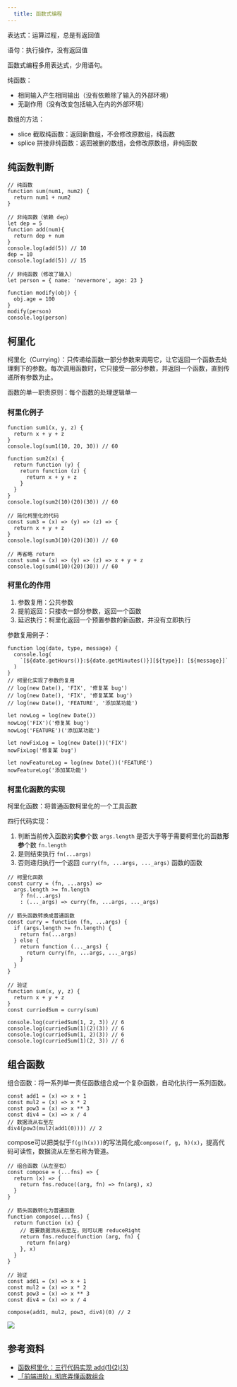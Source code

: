 ```yaml
---
  title: 函数式编程
---
```


表达式：运算过程，总是有返回值

语句：执行操作，没有返回值

函数式编程多用表达式，少用语句。

纯函数：

- 相同输入产生相同输出（没有依赖除了输入的外部环境）
- 无副作用（没有改变包括输入在内的外部环境）

数组的方法：

- slice 截取纯函数：返回新数组，不会修改原数组，纯函数
- splice 拼接非纯函数：返回被删的数组，会修改原数组，非纯函数

## 纯函数判断

```js:no-line-numbers
// 纯函数
function sum(num1, num2) {
  return num1 + num2 
}

// 非纯函数（依赖 dep）
let dep = 5
function add(num){
  return dep + num
}
console.log(add(5)) // 10
dep = 10
console.log(add(5)) // 15

// 非纯函数（修改了输入）
let person = { name: 'nevermore', age: 23 }

function modify(obj) {
  obj.age = 100
}
modify(person)
console.log(person)
```

## 柯里化

柯里化（Currying）：只传递给函数一部分参数来调用它，让它返回一个函数去处理剩下的参数。每次调用函数时，它只接受一部分参数，并返回一个函数，直到传递所有参数为止。

函数的单一职责原则：每个函数的处理逻辑单一

### 柯里化例子

```js:no-line-numbers
function sum1(x, y, z) {
  return x + y + z
}
console.log(sum1(10, 20, 30)) // 60

function sum2(x) {
  return function (y) {
    return function (z) {
      return x + y + z
    }
  }
}
console.log(sum2(10)(20)(30)) // 60

// 简化柯里化的代码
const sum3 = (x) => (y) => (z) => {
  return x + y + z
}
console.log(sum3(10)(20)(30)) // 60

// 再省略 return
const sum4 = (x) => (y) => (z) => x + y + z
console.log(sum4(10)(20)(30)) // 60
```

### 柯里化的作用

1. 参数复用：公共参数
2. 提前返回：只接收一部分参数，返回一个函数
3. 延迟执行：柯里化返回一个预置参数的新函数，并没有立即执行

参数复用例子：

```js:no-line-numbers
function log(date, type, message) {
  console.log(
    `[${date.getHours()}:${date.getMinutes()}][${type}]: [${message}]`
  )
}
// 柯里化实现了参数的复用
// log(new Date(), 'FIX', '修复某 bug')
// log(new Date(), 'FIX', '修复某某 bug')
// log(new Date(), 'FEATURE', '添加某功能')

let nowLog = log(new Date())
nowLog('FIX')('修复某 bug')
nowLog('FEATURE')('添加某功能')

let nowFixLog = log(new Date())('FIX')
nowFixLog('修复某 bug')

let nowFeatureLog = log(new Date())('FEATURE')
nowFeatureLog('添加某功能')
```

### 柯里化函数的实现

柯里化函数：将普通函数柯里化的一个工具函数

四行代码实现：

1. 判断当前传入函数的**实参**个数 `args.length` 是否大于等于需要柯里化的函数**形参**个数 `fn.length`
2. 是则结束执行 `fn(...args)`
3. 否则递归执行一个返回 `curry(fn, ...args, ..._args)`  函数的函数

```js:no-line-numbers
// 柯里化函数
const curry = (fn, ...args) =>
  args.length >= fn.length
    ? fn(...args)
    : (..._args) => curry(fn, ...args, ..._args)

// 箭头函数转换成普通函数
const curry = function (fn, ...args) {
  if (args.length >= fn.length) {
    return fn(...args)
  } else {
    return function (..._args) {
      return curry(fn, ...args, ..._args)
    }
  }
}

// 验证
function sum(x, y, z) {
  return x + y + z
}
const curriedSum = curry(sum)

console.log(curriedSum(1, 2, 3)) // 6
console.log(curriedSum(1)(2)(3)) // 6
console.log(curriedSum(1, 2)(3)) // 6
console.log(curriedSum(1)(2, 3)) // 6
```

## 组合函数

组合函数：将一系列单一责任函数组合成一个复杂函数，自动化执行一系列函数。

```js:no-line-numbers
const add1 = (x) => x + 1
const mul2 = (x) => x * 2
const pow3 = (x) => x ** 3
const div4 = (x) => x / 4
// 数据流从右至左
div4(pow3(mul2(add1(0)))) // 2
```

compose可以把类似于`f(g(h(x)))`的写法简化成`compose(f, g, h)(x)`，提高代码可读性，数据流从左至右称为管道。

```js:no-line-numbers
// 组合函数（从左至右）
const compose = (...fns) => {
  return (x) => {
    return fns.reduce((arg, fn) => fn(arg), x)
  }
}

// 箭头函数转化为普通函数
function compose(...fns) {
  return function (x) {
    // 若要数据流从右至左，则可以用 reduceRight
    return fns.reduce(function (arg, fn) {
      return fn(arg)
    }, x)
  }
}

// 验证
const add1 = (x) => x + 1
const mul2 = (x) => x * 2
const pow3 = (x) => x ** 3
const div4 = (x) => x / 4

compose(add1, mul2, pow3, div4)(0) // 2
```

![](https://nevermore-picbed-1304219157.cos.ap-guangzhou.myqcloud.com/20220410025402.png)

## 参考资料

- [函数柯里化：三行代码实现 add(1)(2)(3)](https://juejin.cn/post/6844904093467541517)
- [「前端进阶」彻底弄懂函数组合](https://juejin.cn/post/6844903910834962446)
